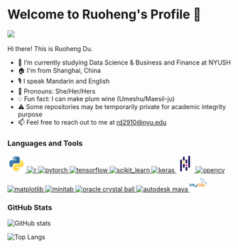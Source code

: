 # Welcome to Ruoheng's Profile 👋

<!-- https://github.com/antonkomarev/github-profile-views-counter -->
![](https://komarev.com/ghpvc/?username=ruoheng-du)

Hi there! This is Ruoheng Du.

- 🔭 I’m currently studying Data Science & Business and Finance at NYUSH
- 🏠 I'm from Shanghai, China
- 🎙️ I speak Mandarin and English
- 👧 Pronouns: She/Her/Hers
- 💡 Fun fact: I can make plum wine (Umeshu/Maesil-ju)
- ⚠️ Some repositories may be temporarily private for academic integrity purpose
- 📫 Feel free to reach out to me at rd2910@nyu.edu


<h3 align="left">Languages and Tools</h3>
<p align="left"> 

  <!-- Python -->
  <a href="https://www.python.org" target="_blank"> 
    <img src="https://raw.githubusercontent.com/devicons/devicon/master/icons/python/python-original.svg" alt="python" width="40" height="40"/> 
  </a> 
  
  <!-- R -->
  <a href="https://www.r-project.org/" target="_blank"> 
    <img src="https://github.com/ruoheng-du/ruoheng-du/assets/99549293/60ad3a32-42bc-4229-8588-b78b4c32823e" alt="r" width="40" height="40"/> 
  </a>  
  
  <!-- pytorch -->
  <a href="https://pytorch.org/" target="_blank"> 
    <img src="https://www.vectorlogo.zone/logos/pytorch/pytorch-icon.svg" alt="pytorch" width="40" height="40"/> 
  </a> 
  
  <!-- tensorflow -->
  <a href="https://www.tensorflow.org" target="_blank"> 
    <img src="https://www.vectorlogo.zone/logos/tensorflow/tensorflow-icon.svg" alt="tensorflow" width="40" height="40"/> 
  </a>

  <!-- sklearn -->
  <a href="https://scikit-learn.org/" target="_blank"> 
    <img src="https://upload.wikimedia.org/wikipedia/commons/0/05/Scikit_learn_logo_small.svg" alt="scikit_learn" width="40" height="40"/>
  </a>

  <!-- keras -->
  <a href="https://keras.io/" target="_blank"> 
    <img src="https://upload.wikimedia.org/wikipedia/commons/thumb/a/ae/Keras_logo.svg/1920px-Keras_logo.svg.png" alt="keras" width="40" height="40"/>
  </a>

  <!-- Pandas -->
  <a href="https://pandas.pydata.org/" target="_blank">
    <img src="https://raw.githubusercontent.com/devicons/devicon/2ae2a900d2f041da66e950e4d48052658d850630/icons/pandas/pandas-original.svg" alt="pandas" width="40" height="40"/>
  </a>
  
  <!-- OpenCV -->
  <a href="https://opencv.org/" target="_blank"> 
    <img src="https://www.vectorlogo.zone/logos/opencv/opencv-icon.svg" alt="opencv" width="40" height="40"/> 
  </a>

  <!-- Matplotlib -->
  <a href="https://matplotlib.org" target="_blank">
    <img src="https://github.com/ruoheng-du/ruoheng-du/assets/99549293/cd5e13e5-e7b4-4349-b149-a0fc3e618708" alt="matplotlib" width="40" height="40"/>
  </a>

  <!-- Minitab -->
  <a href="https://www.minitab.com/en-us/" target="_blank"> 
    <img src="https://github.com/ruoheng-du/ruoheng-du/assets/99549293/27f09066-0fcf-4f84-bf64-fe72432a2041" alt="minitab" width="40" height="40"/> 
  </a>

  <!-- Oracle Crystal Ball -->
  <a href="https://www.oracle.com/applications/crystalball/" target="_blank"> 
    <img src="https://github.com/ruoheng-du/ruoheng-du/assets/99549293/a4cc1525-ce57-4809-9c78-e2ff1bee5c8a" alt="oracle crystal ball" width="40" height="40"/> 
  </a>

  <!-- Autodesk Maya -->
  <a href="https://www.autodesk.com/products/maya/overview?term=1-YEAR&tab=subscription" target="_blank"> 
    <img src="https://github.com/ruoheng-du/ruoheng-du/assets/99549293/c68e4ac9-766e-475a-8043-a22d929adb7c" alt="autodesk maya" width="40" height="40"/> 
  </a>

  <!-- MySQL -->
  <a href="https://www.mysql.com/" target="_blank"> 
    <img src="https://raw.githubusercontent.com/devicons/devicon/master/icons/mysql/mysql-original-wordmark.svg" alt="mysql" width="40" height="40"/> 
  </a>

</p>


<h3 align="left">GitHub Stats</h3>
<p align="left"> 

![GitHub stats](https://github-readme-stats.vercel.app/api?username=ruoheng-du&show_icons=true&theme=tokyonight)

![Top Langs](https://github-readme-stats.vercel.app/api/top-langs/?username=ruoheng-du&theme=onedark&layout=compact)

</p> 


<!--
https://docs.github.com/en/github/setting-up-and-managing-your-github-profile/customizing-your-profile/managing-your-profile-readme

https://rahuldkjain.github.io/gh-profile-readme-generator/
